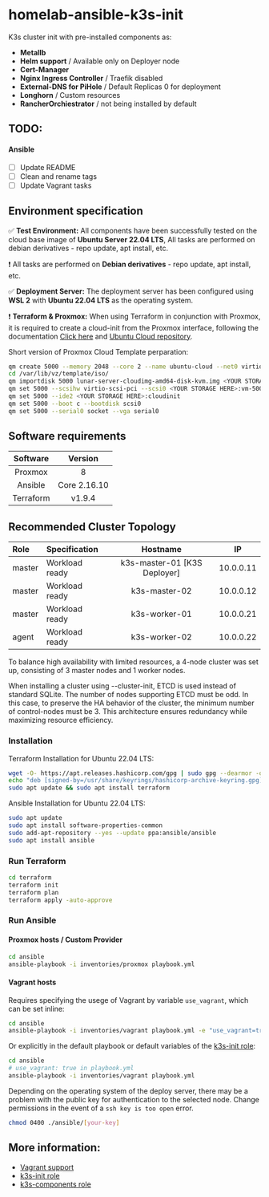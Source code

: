 # homelab-ansible-k3s-init

K3s cluster init with pre-installed components as:
 - **Metallb**
 - **Helm support** / Available only on Deployer node
 - **Cert-Manager**
 - **Nginx Ingress Controller** / Traefik disabled
 - **External-DNS for PiHole** / Default Replicas 0 for deployment
 - **Longhorn** / Custom resources
 - **RancherOrchiestrator** / not being installed by default

## TODO:
#### Ansible
- [ ] Update README
- [ ] Clean and rename tags
- [ ] Update Vagrant tasks

## Environment specification

✅ **Test Environment:** All components have been successfully tested on the cloud base image of **Ubuntu Server 22.04 LTS**, All tasks are performed on debian derivatives - repo update, apt install, etc.

❗ All tasks are performed on **Debian derivatives** - repo update, apt install, etc.

✅ **Deployment Server:** The deployment server has been configured using **WSL 2** with **Ubuntu 22.04 LTS** as the operating system.

❗ **Terraform & Proxmox:** When using Terraform in conjunction with Proxmox, it is required to create a cloud-init from the Proxmox interface, following the documentation [Click here](https://pve.proxmox.com/wiki/Cloud-Init_Support) and [Ubuntu Cloud repository](https://cloud-images.ubuntu.com/jammy/current/).

Short version of Proxmox Cloud Template perparation:
 ```bash
qm create 5000 --memory 2048 --core 2 --name ubuntu-cloud --net0 virtio,bridge=vmbr0
cd /var/lib/vz/template/iso/
qm importdisk 5000 lunar-server-cloudimg-amd64-disk-kvm.img <YOUR STORAGE HERE>
qm set 5000 --scsihw virtio-scsi-pci --scsi0 <YOUR STORAGE HERE>:vm-5000-disk-0
qm set 5000 --ide2 <YOUR STORAGE HERE>:cloudinit
qm set 5000 --boot c --bootdisk scsi0
qm set 5000 --serial0 socket --vga serial0
```

## Software requirements 
| Software   | Version    |
|:----------:|:----------:|
| Proxmox    |     8      |
| Ansible    |     Core 2.16.10       |
| Terraform  |     v1.9.4       |

## Recommended Cluster Topology 
| Role       | Specification    | Hostname        |IP               |
|:-----------|:-----------------|:---------------:|:---------------:|
| master     | Workload ready   | k3s-master-01 [K3S Deployer]  |     10.0.0.11   |
| master     | Workload ready   | k3s-master-02   |     10.0.0.12   |
| master     | Workload ready   | k3s-worker-01   |     10.0.0.21   |
| agent      | Workload ready   | k3s-worker-02   |     10.0.0.22   |

To balance high availability with limited resources, a 4-node cluster was set up, consisting of 3 master nodes and 1 worker nodes.

When installing a cluster using --cluster-init, ETCD is used instead of standard SQLite. The number of nodes supporting ETCD must be odd. In this case, to preserve the HA behavior of the cluster, the minimum number of control-nodes must be 3. This architecture ensures redundancy while maximizing resource efficiency.

### Installation
Terraform Installation for Ubuntu 22.04 LTS:
```bash
wget -O- https://apt.releases.hashicorp.com/gpg | sudo gpg --dearmor -o /usr/share/keyrings/hashicorp-archive-keyring.gpg
echo "deb [signed-by=/usr/share/keyrings/hashicorp-archive-keyring.gpg] https://apt.releases.hashicorp.com $(lsb_release -cs) main" | sudo tee /etc/apt/sources.list.d/hashicorp.list
sudo apt update && sudo apt install terraform
```
Ansible Installation for Ubuntu 22.04 LTS:
```bash
sudo apt update
sudo apt install software-properties-common
sudo add-apt-repository --yes --update ppa:ansible/ansible
sudo apt install ansible
```

### Run Terraform
```bash
cd terraform
terraform init
terraform plan
terraform apply -auto-approve
```

### Run Ansible
#### Proxmox hosts / Custom Provider
```bash
cd ansible
ansible-playbook -i inventories/proxmox playbook.yml
```

#### Vagrant hosts
Requires specifying the usege of Vagrant by variable `use_vagrant`, which can be set inline:
```bash
cd ansible
ansible-playbook -i inventories/vagrant playbook.yml -e "use_vagrant=true"
```
Or explicitly in the default playbook or default variables of the [k3s-init role](./ansible/roles/k3s-init/README.md):
```bash
cd ansible
# use_vagrant: true in playbook.yml
ansible-playbook -i inventories/vagrant playbook.yml
```

Depending on the operating system of the deploy server, there may be a problem with the public key for authentication to the selected node. Change permissions in the event of a `ssh key is too open` error.
```bash
chmod 0400 ./ansible/[your-key]
```

## More information:
- [Vagrant support](./vagrant/README.md)
- [k3s-init role](./ansible/roles/k3s-init/README.md)
- [k3s-components role](./ansible/roles/k3s-components/README.md)
